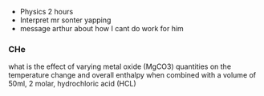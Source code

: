 - Physics 2 hours
- Interpret mr sonter yapping
- message arthur about how I cant do work for him

### CHe
what is the effect of varying metal oxide (MgCO3) quantities on the temperature change and overall enthalpy when combined with a volume of 50ml, 2 molar, hydrochloric acid (HCL)